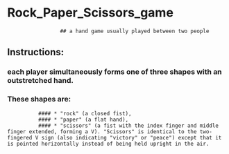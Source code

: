 # Rock_Paper_Scissors_game

                     ## a hand game usually played between two people

## Instructions:

###  each player simultaneously forms one of three shapes with an outstretched hand.
###   These shapes are:

              #### * "rock" (a closed fist),
              #### * "paper" (a flat hand),
              #### * "scissors" (a fist with the index finger and middle finger extended, forming a V). "Scissors" is identical to the two-fingered V sign (also indicating "victory" or "peace") except that it is pointed horizontally instead of being held upright in the air.